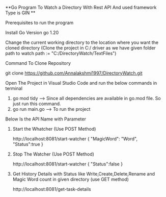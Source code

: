 **Go Program To Watch a Directory With Rest API And used framework Type is GIN **

Prerequisites to run the program 

Install Go Version go 1.20 

Change the current working directory to the location where you want the cloned directory (Clone the project in C:/ driver as we have given folder path to watch path := "C:/DirectoryWatch/TextFiles")

Command To Clone Repository 
	
 git clone https://github.com/Annalakshmi1997/DirectoryWatch.git

Open The Project in Visual Studio Code and run the below commands in terminal

1. go mod tidy  --> Since all dependencies are available in go.mod file. So just run this command.
2. go run main.go --> To run the project

Below Is the API Name with Parameter 

1. Start the Whatcher  (Use POST Method)
   
	http://localhost:8081/start-watcher
	{
		"MagicWord": "Word",
		"Status":true
	}
2. Stop The Watcher (Use POST Method)

   	http://localhost:8081/start-watcher
	{
		"Status":false
	}
    
3. Get History Details with Status like Write,Create,Delete,Rename and Magic Word count in given directory (use GET method)

 	http://localhost:8081/get-task-details




	
    

   	
